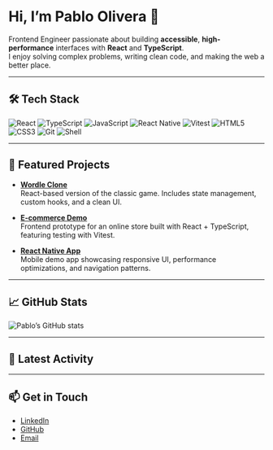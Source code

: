 # Hi, I’m Pablo Olivera 👋

Frontend Engineer passionate about building **accessible**, **high-performance** interfaces with **React** and **TypeScript**.  
I enjoy solving complex problems, writing clean code, and making the web a better place.

---

## 🛠️ Tech Stack
![React](https://img.shields.io/badge/-React-61DAFB?logo=react&logoColor=000&style=flat)
![TypeScript](https://img.shields.io/badge/-TypeScript-3178C6?logo=typescript&logoColor=fff&style=flat)
![JavaScript](https://img.shields.io/badge/-JavaScript-F7DF1E?logo=javascript&logoColor=000&style=flat)
![React Native](https://img.shields.io/badge/-React%20Native-61DAFB?logo=react&logoColor=000&style=flat)
![Vitest](https://img.shields.io/badge/-Vitest-729B1B?logo=vitest&logoColor=fff&style=flat)
![HTML5](https://img.shields.io/badge/-HTML5-E34F26?logo=html5&logoColor=fff&style=flat)
![CSS3](https://img.shields.io/badge/-CSS3-1572B6?logo=css3&logoColor=fff&style=flat)
![Git](https://img.shields.io/badge/-Git-F05032?logo=git&logoColor=fff&style=flat)
![Shell](https://img.shields.io/badge/-Shell-4EAA25?logo=gnu-bash&logoColor=fff&style=flat)

---

## 🌟 Featured Projects

- [**Wordle Clone**](https://github.com/pgolivera/wordle-clone)  
  React-based version of the classic game. Includes state management, custom hooks, and a clean UI.  

- [**E-commerce Demo**](https://github.com/pgolivera/ecommerce-demo)  
  Frontend prototype for an online store built with React + TypeScript, featuring testing with Vitest.  

- [**React Native App**](https://github.com/pgolivera/react-native-demo)  
  Mobile demo app showcasing responsive UI, performance optimizations, and navigation patterns.  

---

## 📈 GitHub Stats
![Pablo’s GitHub stats](https://github-readme-stats.vercel.app/api?username=pgolivera&show_icons=true&theme=default&count_private=true&include_all_commits=true&hide_border=true&custom_title=Pablo%20Olivera's%20Stats&token=PAT_1)


---

## 🔄 Latest Activity
<!--START_SECTION:activity-->
<!-- This section updates automatically with your recent GitHub activity -->
<!--END_SECTION:activity-->

---

## 📫 Get in Touch
- [LinkedIn](https://linkedin.com/in/pablo-olivera)  
- [GitHub](https://github.com/pgolivera)  
- [Email](mailto:oliverapablo1989@gmail.com)  


<!--
**pgolivera/pgolivera** is a ✨ _special_ ✨ repository because its `README.md` (this file) appears on your GitHub profile.

Here are some ideas to get you started:

- 🔭 I’m currently working on ...
- 🌱 I’m currently learning ...
- 👯 I’m looking to collaborate on ...
- 🤔 I’m looking for help with ...
- 💬 Ask me about ...
- 📫 How to reach me: ...
- 😄 Pronouns: ...
- ⚡ Fun fact: ...
-->
